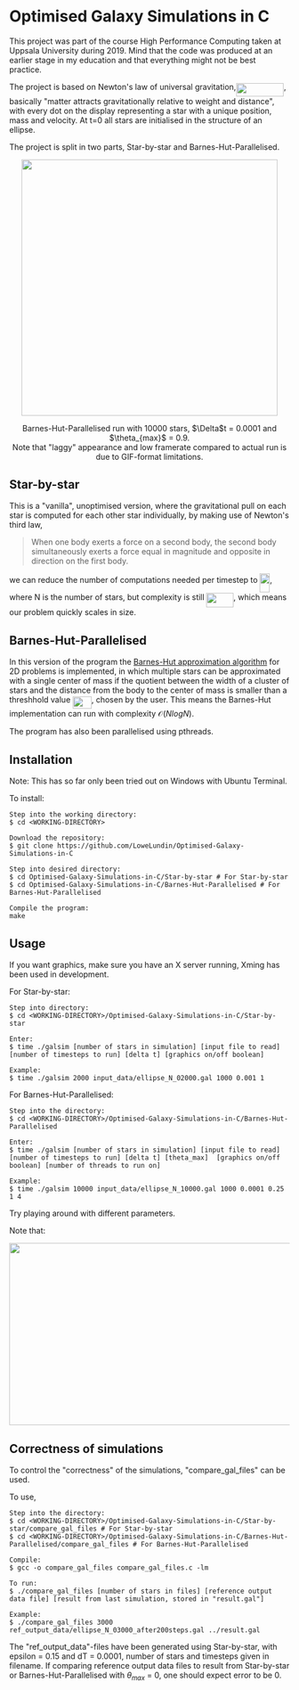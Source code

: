 # Optimised Galaxy Simulations in C

This project was part of the course High Performance Computing taken at Uppsala University during 2019. Mind that the code was produced at an earlier stage in my education and that everything might not be best practice.

The project is based on Newton's law of universal gravitation,<img src="/tex/ebe1a6a00f5417138a18fd859a6bb504.svg?invert_in_darkmode&sanitize=true" align=middle width=85.82971649999999pt height=23.388043799999995pt/>, basically "matter attracts gravitationally relative to weight and distance", with every dot on the display representing a star with a unique position, mass and velocity. At t=0 all stars are initialised in the structure of an ellipse.

The project is split in two parts, Star-by-star and Barnes-Hut-Parallelised.

<p align="center">
  <img width="460" height="460" src=galsim.gif>

</p>
<p align="center">Barnes-Hut-Parallelised run with 10000 stars, $\Delta$t = 0.0001 and $\theta_{max}$ = 0.9. <br>
  Note that "laggy" appearance and low framerate compared to actual run is due to GIF-format limitations.
</p>


## Star-by-star

This is a "vanilla", unoptimised version, where the gravitational pull on each star is computed for each other star individually, by making use of Newton's third law, 

> When one body exerts a force on a second body, the second body simultaneously exerts a force equal in magnitude and opposite in direction on the first body.

we can reduce the number of computations needed per timestep to <img src="/tex/f97c1a43186c0257a4914ddce10d9cda.svg?invert_in_darkmode&sanitize=true" align=middle width=18.061748099999996pt height=33.45973289999998pt/>, where N is the number of stars, but complexity is still <img src="/tex/8e90dbe2d3ca28b3ad0012cb03e7ead6.svg?invert_in_darkmode&sanitize=true" align=middle width=48.70330244999999pt height=26.76175259999998pt/>, which means our problem quickly scales in size.

## Barnes-Hut-Parallelised

In this version of the program the [Barnes-Hut approximation algorithm](https://en.wikipedia.org/wiki/Barnes%E2%80%93Hut_simulation) for 2D problems is implemented, in which multiple stars can be approximated with a single center of mass if the quotient between the width of a cluster of stars and the distance from the body to the center of mass is smaller than a  threshhold value <img src="/tex/20d4bcfec3faaaae8404a53c8fc76fb2.svg?invert_in_darkmode&sanitize=true" align=middle width=33.96649739999999pt height=22.831056599999986pt/>, chosen by the user. This means the Barnes-Hut implementation can run with complexity $\mathcal{O}(N log N)$.

The program has also been parallelised using pthreads.

## Installation
Note: This has so far only been tried out on Windows with Ubuntu Terminal.

To install:
```
Step into the working directory:
$ cd <WORKING-DIRECTORY>

Download the repository:
$ git clone https://github.com/LoweLundin/Optimised-Galaxy-Simulations-in-C

Step into desired directory:
$ cd Optimised-Galaxy-Simulations-in-C/Star-by-star # For Star-by-star
$ cd Optimised-Galaxy-Simulations-in-C/Barnes-Hut-Parallelised # For Barnes-Hut-Parallelised

Compile the program:
make
```

## Usage

If you want graphics, make sure you have an X server running, Xming has been used in development.

For Star-by-star: 
```
Step into directory:
$ cd <WORKING-DIRECTORY>/Optimised-Galaxy-Simulations-in-C/Star-by-star

Enter:
$ time ./galsim [number of stars in simulation] [input file to read] [number of timesteps to run] [delta t] [graphics on/off boolean]

Example: 
$ time ./galsim 2000 input_data/ellipse_N_02000.gal 1000 0.001 1
```

For Barnes-Hut-Parallelised:
```
Step into the directory:
$ cd <WORKING-DIRECTORY>/Optimised-Galaxy-Simulations-in-C/Barnes-Hut-Parallelised

Enter:
$ time ./galsim [number of stars in simulation] [input file to read] [number of timesteps to run] [delta t] [theta_max]  [graphics on/off boolean] [number of threads to run on]

Example:
$ time ./galsim 10000 input_data/ellipse_N_10000.gal 1000 0.0001 0.25 1 4
```
Try playing around with different parameters.

Note that:
<p align="center"><img src="/tex/59ddc08a56b7bd9c226ed28bca97979a.svg?invert_in_darkmode&sanitize=true" align=middle width=676.8955676999999pt height=327.03196679999996pt/></p>

## Correctness of simulations

To control the "correctness" of the simulations, "compare_gal_files" can be used.

To use, 

```
Step into the directory:
$ cd <WORKING-DIRECTORY>/Optimised-Galaxy-Simulations-in-C/Star-by-star/compare_gal_files # For Star-by-star
$ cd <WORKING-DIRECTORY>/Optimised-Galaxy-Simulations-in-C/Barnes-Hut-Parallelised/compare_gal_files # For Barnes-Hut-Parallelised

Compile:
$ gcc -o compare_gal_files compare_gal_files.c -lm

To run:
$ ./compare_gal_files [number of stars in files] [reference output data file] [result from last simulation, stored in "result.gal"] 

Example:
$ ./compare_gal_files 3000 ref_output_data/ellipse_N_03000_after200steps.gal ../result.gal
```

The "ref_output_data"-files have been generated using Star-by-star, with epsilon = 0.15 and dT = 0.0001, number of stars and timesteps given in filename. If comparing reference output data files to result from Star-by-star or Barnes-Hut-Parallelised with $\theta_{max}$ = 0, one should expect error to be 0.
